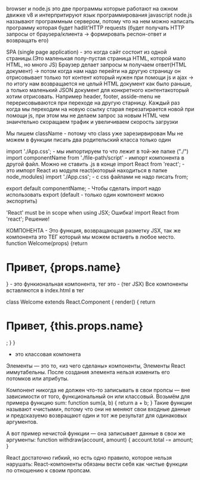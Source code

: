 browser и node.js это две программы которые работают на ожном движке v8 и интерпритируют язык программирования javascript
node.js наззывают программным сервером, потому что на нем можно написать программу которая будет hadlit'HTTP requests
(будет получать HTTP запросы от браузера/клиента -> формировать респон-ответ и возвращать его)

SPA (single page application) - это когда сайт состоит из одной страницы.(Это маленькая полу-пустая страница HTML, которой мало HTML, но много JS)
Браузер делает запросы м получаем ответ(HTML документ) -> потом когда нам надо перейти на другую страницу он отрисовывает только тот контент который нужен при помощи js и ajax -> по итогу нам возвращается не целый HTML документ как было раньше, а только маленький JSON документ для конкретного контентакоторый хотим отрисовать. Например header, footer, asside-menu не перерисовываются при переходе на другую старницу. Каждый раз когда мы переходим на новую ссылку старая перезатирается новой при помощи js, при этом мы не делаем запрос за новым HTML чем знаичтельно скоращаем трафик и увеличиваем скорость загрузки

Мы пишем className - потому что class уже зарезирвирован
Мы не можем в функции писать два родительский класса только один <div-1><div-2></div-2></div-1>

import './App.css'; - мы импортируем то что лежит в той-же папке ("./")
import componentName from './file-path/script' - импорт компонента в другой файл. Можно не ставить .js в конце
import React from 'react'; - это импорт React из модуля react(который находиться в папке node_modules)
import './App.css'; - с css файлами не надо писать from;

export default componentName; - Чтобы сделать import надо использовать export (default - только один компонент можно экспортить)

'React' must be in scope when using JSX; Ошибка!
import React from 'react'; Решение!

<!-- ******* КОМПОНЕНТА ******* -->

КОМПОНЕНТА - Это функция, возвращающая разметку JSX, так же компонента это ТЕГ который мы можем встаивть в любое место.
function Welcome(props) {return <h1>Привет, {props.name}</h1>} - это функиональная компонента,
тег это - <FuncName /> (тег JSX)
Все компоненты вставляются в index.html в тег <div id="root">

class Welcome extends React.Component {
render() {
return <h1>Привет, {this.props.name}</h1>;
}
}

- это классовая компонета
<!-- ******* ЭЛЕМЕНТЫ *******  -->

Элементы — это то, «из чего сделаны» компоненты,
Элементы React иммутабельны. После создания элемента нельзя изменить его потомков или атрибуты.

<!-- ******* Пропсы можно только читать ******* -->

Компонент никогда не должен что-то записывать в свои пропсы — вне зависимости от того, функциональный он или классовый.
Возьмём для примера функцию sum:
function sum(a, b) {
return a + b;
}
Такие функции называют «чистыми», потому что они не меняют свои входные данные и предсказуемо возвращают один и тот же результат для одинаковых аргументов.

А вот пример нечистой функции — она записывает данные в свои же аргументы:
function withdraw(account, amount) {
account.total -= amount;
}

React достаточно гибкий, но есть одно правило, которое нельзя нарушать:
React-компоненты обязаны вести себя как чистые функции по отношению к своим пропсам.

<!-- ******* Состояние и жизненный цикл *******  -->
